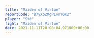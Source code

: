 ```yaml
---
title: "Maiden of Virtue"
reportCode: "B7yXpZMgPLvnYGK2"
player: "Sté"
fight: "Maiden of Virtue"
date: 2021-11-11T20:08:04.971000+00:00
---
```

